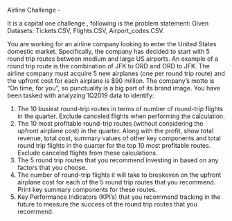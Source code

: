 Airline Challenge - 

It is a capital one challenge , following is the problem statement:
Given Datasets: Tickets.CSV, Flights.CSV, Airport_codes.CSV.

You are working for an airline company looking to enter the United States domestic market.
Specifically, the company has decided to start with 5 round trip routes between medium and
large US airports. An example of a round trip route is the combination of JFK to ORD and ORD
to JFK. The airline company must acquire 5 new airplanes (one per round trip route) and the
upfront cost for each airplane is $90 million. The company’s motto is “On time, for you”, so
punctuality is a big part of its brand image.
You have been tasked with analyzing 1Q2019 data to identify:
1. The 10 busiest round-trip routes in terms of number of round-trip flights in the quarter.
Exclude canceled flights when performing the calculation.
2. The 10 most profitable round-trip routes (without considering the upfront airplane cost) in
the quarter. Along with the profit, show total revenue, total cost, summary values of
other key components and total round trip flights in the quarter for the top 10 most
profitable routes. Exclude canceled flights from these calculations.
3. The 5 round trip routes that you recommend investing in based on any factors that you
choose.
4. The number of round-trip flights it will take to breakeven on the upfront airplane cost for
each of the 5 round trip routes that you recommend. Print key summary components for
these routes.
5. Key Performance Indicators (KPI’s) that you recommend tracking in the future to
measure the success of the round trip routes that you recommend.
